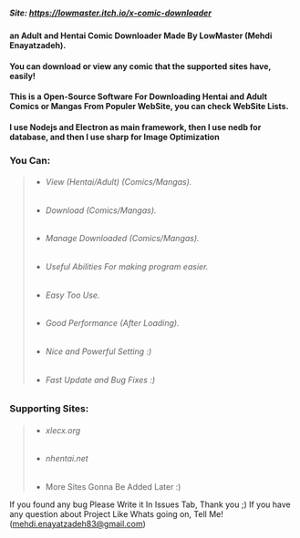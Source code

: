 ##### Site: https://lowmaster.itch.io/x-comic-downloader
#### an Adult and Hentai Comic Downloader Made By LowMaster (Mehdi Enayatzadeh).
#### You can download or view any comic that the supported sites have, easily!

#### This is a Open-Source Software For Downloading Hentai and Adult Comics or Mangas From Populer WebSite, you can check WebSite Lists.
#### I use Nodejs and Electron as main framework, then I use nedb for database, and then I use sharp for Image Optimization

### You Can:
> - ###### View (Hentai/Adult) (Comics/Mangas).
> - ###### Download (Comics/Mangas).
> - ###### Manage Downloaded (Comics/Mangas).
> - ###### Useful Abilities For making program easier.
> - ###### Easy Too Use.
> - ###### Good Performance (After Loading).
> - ###### Nice and Powerful Setting :)
> - ###### Fast Update and Bug Fixes :)

### Supporting Sites:
> - ###### xlecx.org
> - ###### nhentai.net
> - More Sites Gonna Be Added Later :)

If you found any bug Please Write it In Issues Tab, Thank you ;)
If you have any question about Project Like Whats going on, Tell Me! (mehdi.enayatzadeh83@gmail.com)